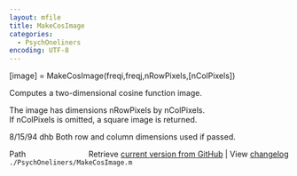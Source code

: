 ```yaml
---
layout: mfile
title: MakeCosImage
categories:
  - PsychOneliners
encoding: UTF-8
---
```


[image] = MakeCosImage(freqi,freqj,nRowPixels,[nColPixels])  

Computes a two-dimensional cosine function image.  

The image has dimensions nRowPixels by nColPixels.  
If nColPixels is omitted, a square image is returned.  

8/15/94     dhb     Both row and column dimensions used if passed.  


<div class="code_header" style="text-align:right;">
  <span style="float:left;">Path&nbsp;&nbsp;</span> <span class="counter">Retrieve <a href=
  "https://raw.github.com/Psychtoolbox-3/Psychtoolbox-3/beta/./PsychOneliners/MakeCosImage.m">current version from GitHub</a> | View <a href=
  "https://github.com/Psychtoolbox-3/Psychtoolbox-3/commits/beta/./PsychOneliners/MakeCosImage.m">changelog</a></span>
</div>
<div class="code">
  <code>./PsychOneliners/MakeCosImage.m</code>
</div>
